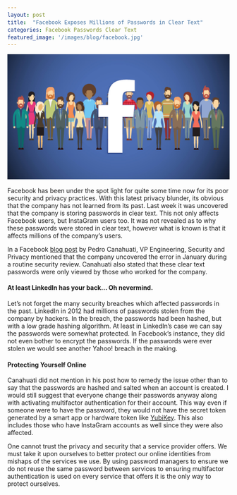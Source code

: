 ```yaml
---
layout: post
title:  "Facebook Exposes Millions of Passwords in Clear Text"
categories: Facebook Passwords Clear Text
featured_image: '/images/blog/facebook.jpg'
---
```


![](/images/blog/facebook.jpg)

Facebook has been under the spot light for quite some time now for its poor security and privacy practices. With this latest privacy blunder, its obvious that the company has not learned from its past. Last week it was uncovered that the company is storing passwords in clear text. This not only affects Facebook users, but InstaGram users too. It was not revealed as to why these passwords were stored in clear text, however what is known is that it affects millions of the company’s users.

In a Facebook [blog post][fb-post] by Pedro Canahuati, VP Engineering, Security and Privacy mentioned that the company uncovered the error in January during a routine security review. Canahuati also stated that these clear text passwords were only viewed by those who worked for the company.

#### At least LinkedIn has your back… Oh nevermind.

Let’s not forget the many security breaches which affected passwords in the past. LinkedIn in 2012 had millions of passwords stolen from the company by hackers. In the breach, the passwords had been hashed, but with a low grade hashing algorithm. At least in LinkedIn’s case we can say the passwords were somewhat protected. In Facebook’s instance, they did not even bother to encrypt the passwords. If the passwords were ever stolen we would see another Yahoo! breach in the making.

#### Protecting Yourself Online

Canahuati did not mention in his post how to remedy the issue other than to say that the passwords are hashed and salted when an account is created. I would still suggest that everyone change their passwords anyway along with activating multifactor authentication for their account. This way even if someone were to have the password, they would not have the secret token generated by a smart app or hardware token like [YubiKey][yubico]. This also includes those who have InstaGram accounts as well since they were also affected.

One cannot trust the privacy and security that a service provider offers. We must take it upon ourselves to better protect our online identities from mishaps of the services we use. By using password managers to ensure we do not reuse the same password between services to ensuring multifactor authentication is used on every service that offers it is the only way to protect ourselves.

[fb-post]: https://newsroom.fb.com/news/2019/03/keeping-passwords-secure/
[yubico]: https://www.yubico.com/
